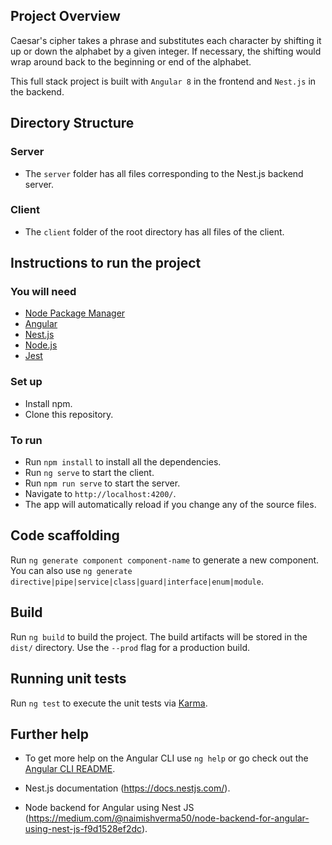 ## Project Overview

Caesar's cipher takes a phrase and substitutes each character by shifting it up or down the alphabet by a given integer. If necessary, the shifting would wrap around back to the beginning or end of the alphabet.

This full stack project is built with `Angular 8` in the frontend and `Nest.js` in the backend.

## Directory Structure

### Server

- The `server` folder has all files corresponding to the Nest.js backend server.

### Client

- The `client` folder of the root directory has all files of the client.

## Instructions to run the project

### You will need

- [Node Package Manager](https://docs.npmjs.com/)
- [Angular](https://angular.io/guide/setup-local)
- [Nest.js](https://docs.nestjs.com/)
- [Node.js](https://nodejs.org/en/docs/)
- [Jest](https://jestjs.io/docs/en/getting-started)

### Set up

- Install npm.
- Clone this repository.

### To run

- Run `npm install` to install all the dependencies.
- Run `ng serve` to start the client.
- Run `npm run serve` to start the server.
- Navigate to `http://localhost:4200/`.
- The app will automatically reload if you change any of the source files.

## Code scaffolding

Run `ng generate component component-name` to generate a new component.
You can also use `ng generate directive|pipe|service|class|guard|interface|enum|module`.

## Build

Run `ng build` to build the project. The build artifacts will be stored in the `dist/` directory. Use the `--prod` flag for a production build.

## Running unit tests

Run `ng test` to execute the unit tests via [Karma](https://karma-runner.github.io).

## Further help

- To get more help on the Angular CLI use `ng help` or go check out the [Angular CLI README](https://github.com/angular/angular-cli/blob/master/README.md).

- Nest.js documentation (https://docs.nestjs.com/).
- Node backend for Angular using Nest JS (https://medium.com/@naimishverma50/node-backend-for-angular-using-nest-js-f9d1528ef2dc).
